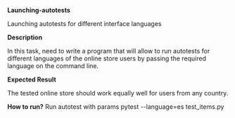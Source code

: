 <b>Launching-autotests</b>

Launching autotests for different interface languages

<b>Description</b>

In this task, need to write a program that will allow to run autotests for different languages of the online store users by passing the required language on the command line.

<b>Expected Result</b>

The tested online store should work equally well for users from any country.

<b>How to run?</b>
Run autotest with params
pytest --language=es test_items.py
